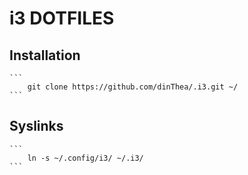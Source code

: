 # i3 DOTFILES

## Installation

	```
		git clone https://github.com/dinThea/.i3.git ~/
	``` 

## Syslinks

	```
		ln -s ~/.config/i3/ ~/.i3/
	```
